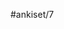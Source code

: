 #ankiset/7

      


        


        



    



        



        



        



      


        


        


        


      



        


      



      



        


        



        



        



        



        



        



        



      



        


        


      



        





























